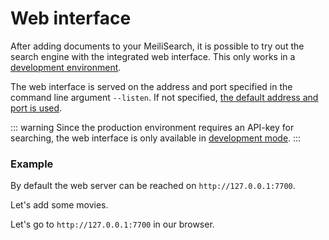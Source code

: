 # Web interface

After adding documents to your MeiliSearch, it is possible to try out the search engine with the integrated web interface. This only works in a [development environment](/guides/advanced_guides/configuration.md#environment).

The web interface is served on the address and port specified in the command line argument `--listen`. If not specified, [the default address and port is used](/guides/advanced_guides/configuration.md#http-address-port-binding).

::: warning
Since the production environment requires an API-key for searching, the web interface is only available in [development mode](/guides/advanced_guides/configuration.md#environment).
:::

### Example

By default the web server can be reached on `http://127.0.0.1:7700`.

Let's add some movies.

<CodeSamples id="add_movies_json_1" />

Let's go to `http://127.0.0.1:7700` in our browser.

<MovieGif />

